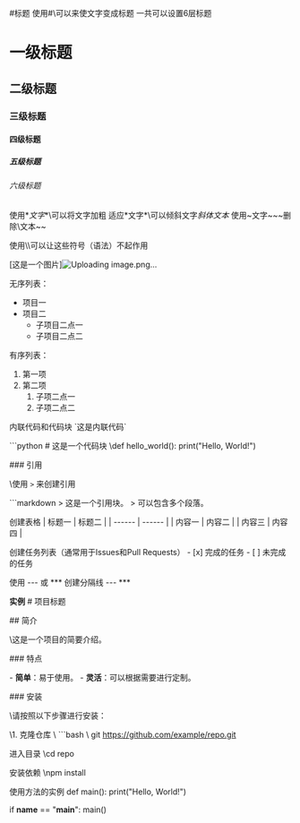 #标题
使用\#\可以来使文字变成标题
  一共可以设置6层标题
  # 一级标题
  ## 二级标题
  ### 三级标题
  #### 四级标题
  ##### 五级标题
  ###### 六级标题

使用\**文字**\可以将文字加粗
适应\*文字*\可以倾斜文字*斜体文本*
使用\~文字~\~~删除\文本~~

使用\\\可以让这些符号（语法）不起作用

[这是一个图片]![Uploading image.png…]()

无序列表：
- 项目一
- 项目二
  - 子项目二点一
  - 子项目二点二

有序列表：
1. 第一项
2. 第二项
   1. 子项二点一
   2. 子项二点二


内联代码和代码块
\`这是内联代码`

\```python
\# 这是一个代码块
\def hello_world():
    print("Hello, World!")


  
\### 引用

\使用 `>` 来创建引用

\```markdown
\> 这是一个引用块。
\> 可以包含多个段落。

创建表格
\| 标题一 | 标题二 |
\| ------ | ------ |
\| 内容一 | 内容二 |
\| 内容三 | 内容四 |


创建任务列表（通常用于Issues和Pull Requests）
\- [x] 完成的任务
\- [ ] 未完成的任务


使用 --- 或 *** 创建分隔线
\---
\***

**实例**
\# 项目标题

\## 简介

\这是一个项目的简要介绍。

\### 特点

\- **简单**：易于使用。
\- **灵活**：可以根据需要进行定制。

\### 安装

\请按照以下步骤进行安装：

\1. 克隆仓库
\   ```bash
\   git https://github.com/example/repo.git

进入目录
\cd repo

安装依赖
\npm install

使用方法的实例
def main():
    print("Hello, World!")

if __name__ == "__main__":
    main()




